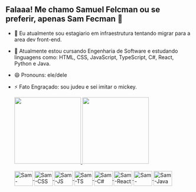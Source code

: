 ## Falaaa! Me chamo Samuel Felcman ou se preferir, apenas Sam Fecman 👋

- 🔭 Eu atualmente sou estagiario em infraestrutura tentando migrar para a area dev front-end.
- 🌱 Atualmente estou cursando Engenharia de Software e estudando linguagens como: HTML, CSS, JavaScript, TypeScript, C#, React, Python e Java.
- 😄 Pronouns: ele/dele
- ⚡ Fato Engraçado: sou judeu e sei imitar o mickey.

  <div>
    <a href="https://github.com/samfelcman">
    <img height="180em" src="https://github-readme-stats.vercel.app/api?username=samfelcman&show_icons=true&theme=tokyonight&include_all_commits=true&count_private=true"/>
    <img height="180em" src="https://github-readme-stats.vercel.app/api/top-langs/?username=samfelcman&layout=compact&langs_count=16&theme=tokyonight"/>
  </div>

  <div style="display: inline_block"><br>
  <img align="center" alt="Sam-HTML" height="40" width="50"  src="https://cdn.jsdelivr.net/gh/devicons/devicon@latest/icons/html5/html5-original.svg" />
  <img align="center" alt="Sam-CSS" height="40"  width="50"  src="https://cdn.jsdelivr.net/gh/devicons/devicon@latest/icons/css3/css3-original.svg" />
  <img align="center" alt="Sam-JS"  height="40"  width="50"  src="https://cdn.jsdelivr.net/gh/devicons/devicon@latest/icons/javascript/javascript-original.svg" />
  <img align="center" alt="Sam-TS"  height="40"  width="50"  src="https://cdn.jsdelivr.net/gh/devicons/devicon@latest/icons/typescript/typescript-original.svg" />
  <img align="center" alt="Sam-C#" height="40" width="50"    src="https://cdn.jsdelivr.net/gh/devicons/devicon@latest/icons/csharp/csharp-original.svg" />
  <img align="center" alt="Sam-React" height="40" width="50" src="https://cdn.jsdelivr.net/gh/devicons/devicon@latest/icons/react/react-original.svg" />
  <img align="center" alt="Sam-Python" height="40" width="50"  src="https://cdn.jsdelivr.net/gh/devicons/devicon@latest/icons/python/python-original.svg" />
  <img align="center" alt="Sam-Java" height="40" width="50"   src="https://cdn.jsdelivr.net/gh/devicons/devicon@latest/icons/java/java-original.svg" />
  </div>

  ##

  <div>
    <a href="https://www.linkedin.com/in/samuel-felcman-179741252" target="_blank"
  </div>

  
    
